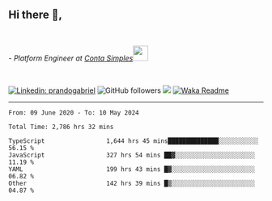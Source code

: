 <h2>Hi there  👋,</h2> </br>

<p><em>- Platform Engineer at <a href="https://contasimples.com">Conta Simples</a><img src="https://media.giphy.com/media/WUlplcMpOCEmTGBtBW/giphy.gif" width="30"> 
</em></p></br>


[![Linkedin: prandogabriel](https://img.shields.io/badge/-prandogabriel-blue?style=flat-square&logo=Linkedin&logoColor=white&link=https://www.linkedin.com/in/prandogabriel/)](https://www.linkedin.com/in/prandogabriel)
![GitHub followers](https://img.shields.io/github/followers/prandogabriel?label=Follow&style=social)
![](https://visitor-badge.glitch.me/badge?page_id=prandogabriel.prandogabriel)
[![Waka Readme](https://github.com/prandogabriel/prandogabriel/actions/workflows/update-stats.yml.yml/badge.svg)](https://github.com/prandogabriel/prandogabriel/actions/workflows/update-stats.yml.yml)

---

<!--START_SECTION:waka-->

```golang
From: 09 June 2020 - To: 10 May 2024

Total Time: 2,786 hrs 32 mins

TypeScript                 1,644 hrs 45 mins██████████████░░░░░░░░░░░   56.15 %
JavaScript                 327 hrs 54 mins ██▓░░░░░░░░░░░░░░░░░░░░░░   11.19 %
YAML                       199 hrs 43 mins █▓░░░░░░░░░░░░░░░░░░░░░░░   06.82 %
Other                      142 hrs 39 mins █▒░░░░░░░░░░░░░░░░░░░░░░░   04.87 %
```

<!--END_SECTION:waka-->
